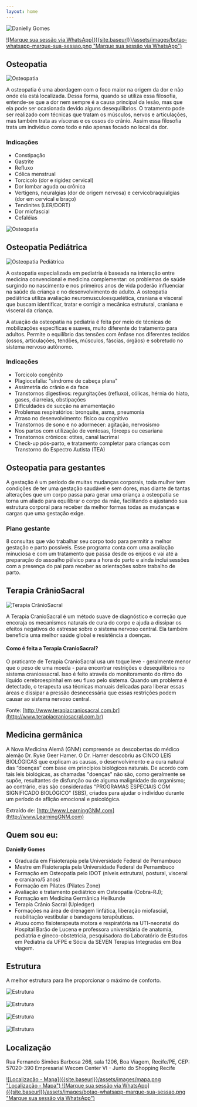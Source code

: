 ```yaml
---
layout: home
---
```


![Danielly Gomes]({{site.baseurl}}/assets/images/logomarca-danielly-gomes.png "Danielly Gomes")

<a href="https://wa.me/5581998739946?text=Gostaria%20de%20marcar%20uma%20sess%C3%A3o.%20Conheci%20atrav%C3%A9s%20do%20site%20Osteopatia%20Recife.">
  ![Marque sua sessão via WhatsApp]({{site.baseurl}}/assets/images/botao-whatsapp-marque-sua-sessao.png "Marque sua sessão via WhatsApp")
</a>

## Osteopatia

![Osteopatia]({{site.baseurl}}/assets/images/IMG_1708.jpg "Osteopatia")

A osteopatia é uma abordagem com o foco maior na origem da dor e não onde ela está localizada. Dessa forma, quando se utiliza essa filosofia, entende-se que a dor nem sempre é a causa principal da lesão, mas que ela pode ser ocasionada devido alguns desequilíbrios. O tratamento pode ser realizado com técnicas que tratam os músculos, nervos e articulações, mas também trata as vísceras e os ossos do crânio. Assim essa filosofia trata um individuo como todo e não apenas focado no local da dor.

### Indicações

- Constipação
- Gastrite
- Refluxo
- Cólica menstrual
- Torcicolo (dor e rigidez cervical)
- Dor lombar aguda ou crônica
- Vertigens, neuralgias (dor de origem nervosa) e cervicobraquialgias (dor em cervical e braço)
- Tendinites (LER/DORT)
- Dor miofascial
- Cefaléias

![Osteopatia]({{site.baseurl}}/assets/images/IMG_1695.jpg "Osteopatia")

## Osteopatia Pediátrica

![Osteopatia Pediátrica]({{site.baseurl}}/assets/images/IMG_1793.jpg "Osteopatia Pediátrica")

A osteopatia especializada em pediatria é baseada na interação entre medicina convencional e medicina complementar: os problemas de saúde surgindo no nascimento e nos primeiros anos de vida poderão influenciar na saúde da criança e no desenvolvimento do adulto. A osteopatia pediátrica utiliza avaliação neuromusculoesquelética, craniana e visceral que buscam identificar, tratar e corrigir a mecânica estrutural, craniana e visceral da criança.

A atuação da osteopatia na pediatria é feita por meio de técnicas de mobilizações específicas e suaves, muito diferente do tratamento para adultos. Permite o equilíbrio das tensões com ênfase nos diferentes tecidos (ossos, articulações, tendões, músculos, fáscias, órgãos) e sobretudo no sistema nervoso autônomo.

### Indicações

- Torcicolo congênito
- Plagiocefalia: "síndrome de cabeça plana"
- Assimetria do crânio e da face
- Transtornos digestivos: regurgitações (refluxo), cólicas, hérnia do hiato, gases, diarreias, obstipações
- Dificuldades de sucção na amamentação
- Problemas respiratórios: bronquite, asma, pneumonia
- Atraso no desenvolvimento: físico ou cognitivo
- Transtornos de sono e no adormecer: agitação, nervosismo
- Nos partos com utilização de ventosas, fórceps ou cesariana
- Transtornos crônicos: otites, canal lacrimal
- Check-up pós-parto, e tratamento completar para crianças com Transtorno do Espectro Autista (TEA)

## Osteopatia para gestantes 

A gestação é um período de muitas mudanças corporais, toda mulher tem condições de ter uma gestação saudável e sem dores, mas diante de tantas alterações que um corpo passa para gerar uma criança a osteopatia se torna um aliado para equilibrar o corpo da mãe, facilitando e ajustando sua estrutura corporal para receber da melhor formas todas as mudanças e cargas que uma gestação exige.

### Plano gestante

8 consultas que vão trabalhar seu corpo todo para permitir a melhor gestação e parto possíveis. Esse programa conta com uma avaliação minuciosa e com um tratamento que passa desde os enjoos e vai até a preparação do assoalho pélvico para a hora do parto e ainda inclui sessões com a presença do pai para receber as orientações sobre trabalho de parto.

## Terapia CrânioSacral

![Terapia CrânioSacral]({{site.baseurl}}/assets/images/IMG_1690.jpg "Terapia CrânioSacral")

A Terapia CranioSacral é um método suave de diagnóstico e correção que encoraja os mecanismos naturais de cura do corpo e ajuda a dissipar os efeitos negativos do estresse sobre o sistema nervoso central. Ela também beneficia uma melhor saúde global e resistência a doenças.

#### Como é feita a Terapia CranioSacral?

O praticante de Terapia CranioSacral usa um toque leve - geralmente menor que o peso de uma moeda - para encontrar restrições e desequilíbrios no sistema craniossacral. Isso é feito através do monitoramento do ritmo do líquido cerebroespinhal em seu fluxo pelo sistema. Quando um problema é detectado, o terapeuta usa técnicas manuais delicadas para liberar essas áreas e dissipar a pressão desnecessária que essas restrições podem causar ao sistema nervoso central. 

Fonte: [http://www.terapiacraniosacral.com.br](http://www.terapiacraniosacral.com.br)

## Medicina germânica 

A Nova Medicina Alemã (GNM) compreende as descobertas do médico alemão Dr. Ryke Geer Hamer. O Dr. Hamer descobriu as CINCO LEIS BIOLÓGICAS que explicam as causas, o desenvolvimento e a cura natural das “doenças” com base em princípios biológicos naturais. De acordo com tais leis biológicas, as chamadas "doenças" não são, como geralmente se supõe, resultantes de disfunção ou de alguma malignidade do organismo; ao contrário, elas são consideradas "PROGRAMAS ESPECIAIS COM SIGNIFICADO BIOLÓGICO" (SBS), criados para ajudar o indivíduo durante um período de aflição emocional e psicológica.

Extraído de: [http://www.LearningGNM.com](http://www.LearningGNM.com)

## Quem sou eu:

__Danielly Gomes__

- Graduada em Fisioterapia pela Universidade Federal de Pernambuco 
- Mestre em Fisioterapia pela Universidade Federal de Pernambuco
- Formação em Osteopatia pelo IDOT (níveis estrutural, postural, visceral e craniano/5 anos)
- Formação em Pilates (Pilates Zone) 
- Avaliação e tratamento pediátrico em Osteopatia (Cobra-RJ);
- Formação em Medicina Germânica Heilkunde
- Terapia Crânio Sacral (Upledger)
- Formações na área de drenagem linfática, liberação miofascial, reabilitação vestibular e bandagens terapêuticas. 
- Atuou como fisioterapeuta motora e respiratória na UTI-neonatal do Hospital Barão de Lucena e professora universitária de anatomia, pediatria e gineco-obstetrícia, pesquisadora do Laboratório de Estudos em Pediatria da UFPE e Sócia da SEVEN Terapias Integradas em Boa viagem.

## Estrutura

A melhor estrutura para lhe proporcionar o máximo de conforto.

![Estrutura]({{site.baseurl}}/assets/images/IMG_1886.jpg "Estrutura")
<br><br>
![Estrutura]({{site.baseurl}}/assets/images/IMG_1840.jpg "Estrutura")
<br><br>
![Estrutura]({{site.baseurl}}/assets/images/IMG_1875.jpg "Estrutura")
<br><br>
![Estrutura]({{site.baseurl}}/assets/images/IMG_1876.jpg "Estrutura")

## Localização

Rua Fernando Simões Barbosa 266, sala 1206, Boa Viagem, Recife/PE, CEP: 57020-390
Empresarial Wecom Center VI - Junto do Shopping Recife

<a href="https://goo.gl/maps/LWXpxKKKvYPtwRcv6">
  ![Localização - Mapa]({{site.baseurl}}/assets/images/mapa.png "Localização - Mapa")
</a>

<a href="https://wa.me/5581998739946?text=Gostaria%20de%20marcar%20uma%20sess%C3%A3o.%20Conheci%20atrav%C3%A9s%20do%20site%20Osteopatia%20Recife.">
  ![Marque sua sessão via WhatsApp]({{site.baseurl}}/assets/images/botao-whatsapp-marque-sua-sessao.png "Marque sua sessão via WhatsApp")
</a>

<script src="https://www.googletagmanager.com/gtag/js?id=AW-366586615"></script>

<script>
  window.dataLayer = window.dataLayer || [];
  function gtag(){dataLayer.push(arguments);}
  gtag('js', new Date());
  gtag('config', 'AW-366586615');
  gtag('event', 'conversion', {'send_to': 'AW-366586615/TERuCIDV5pYCEPfV5q4B'});
</script>

